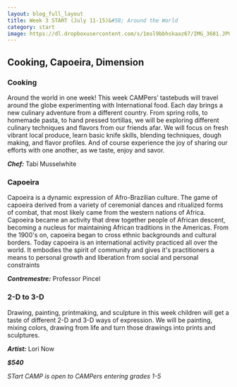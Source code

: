 ```yaml
---
layout: blog_full_layout
title: Week 3 START (July 11-15)&#58; Around the World
category: start
image: https://dl.dropboxusercontent.com/s/1msl9bbhskaaz67/IMG_3681.JPG?dl=0
---
```


## Cooking, Capoeira, Dimension


### Cooking

Around the world in one week! This week CAMPers’ tastebuds will travel around the globe experimenting with International food. Each day brings a new culinary adventure from a different country. From spring rolls, to homemade pasta, to hand pressed tortillas, we will be exploring different culinary techniques and flavors from our friends afar. We will focus on fresh vibrant local produce, learn basic knife skills, blending techniques, dough making, and flavor profiles. And of course experience the joy of sharing our efforts with one another, as we taste, enjoy and savor.

**_Chef:_** Tabi Musselwhite

### Capoeira

Capoeira is a dynamic expression of Afro-Brazilian culture. The game of capoeira derived from a variety of ceremonial dances and ritualized forms of combat, that most likely came from the western nations of Africa. Capoeira became an activity that drew together people of African descent, becoming a nucleus for maintaining African traditions in the Americas. From the 1900's on, capoeira began to cross ethnic backgrounds and cultural borders. Today capoeira is an international activity practiced all over the world. It embodies the spirit of community and gives it's practitioners a means to personal growth and liberation from social and personal constraints

**_Contremestre:_** Professor Pincel



### 2-D to 3-D

Drawing, painting, printmaking, and sculpture in this week children will get a taste of different 2-D and 3-D ways of expression. We will be painting, mixing colors, drawing from life and turn those drawings into prints and sculptures.

**_Artist:_** Lori Now


**_$540_**

*STart CAMP is open to CAMPers entering grades 1-5*
